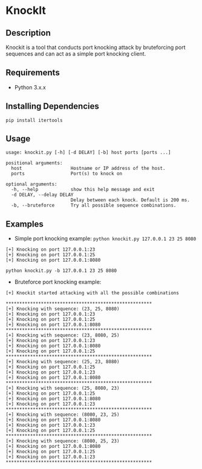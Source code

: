 # KnockIt

Description
------------
Knockit is a tool that conducts port knocking attack by bruteforcing port sequences and can act as a simple port knocking client.

Requirements
-------------
* Python 3.x.x

Installing Dependencies
-------------
`pip install itertools`

Usage
-------------
```
usage: knockit.py [-h] [-d DELAY] [-b] host ports [ports ...]

positional arguments:
  host                  Hostname or IP address of the host.
  ports                 Port(s) to knock on

optional arguments:
  -h, --help            show this help message and exit
  -d DELAY, --delay DELAY
                        Delay between each knock. Default is 200 ms.
  -b, --bruteforce      Try all possible sequence combinations.
```

Examples
-------------
* Simple port knocking example: 
`python knockit.py 127.0.0.1 23 25 8080`

```
[+] Knocking on port 127.0.0.1:23
[+] Knocking on port 127.0.0.1:25
[+] Knocking on port 127.0.0.1:8080
```
`python knockit.py -b 127.0.0.1 23 25 8080`

* Bruteforce port knocking example: 
```
[+] Knockit started attacking with all the possible combinations

******************************************************
[+] Knocking with sequence: (23, 25, 8080)
[+] Knocking on port 127.0.0.1:23
[+] Knocking on port 127.0.0.1:25
[+] Knocking on port 127.0.0.1:8080
******************************************************
[+] Knocking with sequence: (23, 8080, 25)
[+] Knocking on port 127.0.0.1:23
[+] Knocking on port 127.0.0.1:8080
[+] Knocking on port 127.0.0.1:25
******************************************************
[+] Knocking with sequence: (25, 23, 8080)
[+] Knocking on port 127.0.0.1:25
[+] Knocking on port 127.0.0.1:23
[+] Knocking on port 127.0.0.1:8080
******************************************************
[+] Knocking with sequence: (25, 8080, 23)
[+] Knocking on port 127.0.0.1:25
[+] Knocking on port 127.0.0.1:8080
[+] Knocking on port 127.0.0.1:23
******************************************************
[+] Knocking with sequence: (8080, 23, 25)
[+] Knocking on port 127.0.0.1:8080
[+] Knocking on port 127.0.0.1:23
[+] Knocking on port 127.0.0.1:25
******************************************************
[+] Knocking with sequence: (8080, 25, 23)
[+] Knocking on port 127.0.0.1:8080
[+] Knocking on port 127.0.0.1:25
[+] Knocking on port 127.0.0.1:23
******************************************************
```

